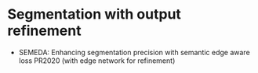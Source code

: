# Segmentation with output refinement
- SEMEDA: Enhancing segmentation precision with semantic edge aware loss PR2020  (with edge network for refinement)

